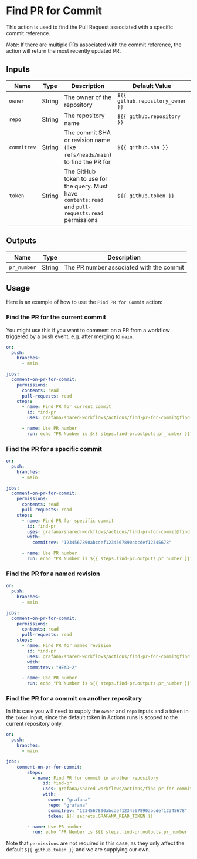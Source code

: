 # Find PR for Commit

This action is used to find the Pull Request associated with a specific commit
reference.

_Note:_ If there are multiple PRs associated with the commit reference, the
action will return the most recently updated PR.

## Inputs

| Name        | Type   | Description                                                                                           | Default Value                    | Required |
| ----------- | ------ | ----------------------------------------------------------------------------------------------------- | -------------------------------- | -------- |
| `owner`     | String | The owner of the repository                                                                           | `${{ github.repository_owner }}` | No       |
| `repo`      | String | The repository name                                                                                   | `${{ github.repository }}`       | No       |
| `commitrev` | String | The commit SHA or revision name (like `refs/heads/main`) to find the PR for                           | `${{ github.sha }}`              | No       |
| `token`     | String | The GitHub token to use for the query. Must have `contents:read` and `pull-requests:read` permissions | `${{ github.token }}`            | No       |

## Outputs

| Name        | Type   | Description                              |
| ----------- | ------ | ---------------------------------------- |
| `pr_number` | String | The PR number associated with the commit |

## Usage

Here is an example of how to use the `Find PR for Commit` action:

### Find the PR for the current commit

You might use this if you want to comment on a PR from a workflow triggered by a
push event, e.g. after merging to `main`.

<!-- x-release-please-start-version -->

```yaml
on:
  push:
    branches:
      - main

jobs:
  comment-on-pr-for-commit:
    permissions:
      contents: read
      pull-requests: read
    steps:
      - name: Find PR for current commit
        id: find-pr
        uses: grafana/shared-workflows/actions/find-pr-for-commit@find-pr-for-commit/v1.1.0

      - name: Use PR number
        run: echo "PR Number is ${{ steps.find-pr.outputs.pr_number }}"
```

### Find the PR for a specific commit

```yaml
on:
  push:
    branches:
      - main

jobs:
  comment-on-pr-for-commit:
    permissions:
      contents: read
      pull-requests: read
    steps:
      - name: Find PR for specific commit
        id: find-pr
        uses: grafana/shared-workflows/actions/find-pr-for-commit@find-pr-for-commit/v1.1.0
        with:
          commitrev: "1234567890abcdef1234567890abcdef12345678"

      - name: Use PR number
        run: echo "PR Number is ${{ steps.find-pr.outputs.pr_number }}"
```

### Find the PR for a named revision

```yaml
on:
  push:
    branches:
      - main

jobs:
  comment-on-pr-for-commit:
    permissions:
      contents: read
      pull-requests: read
    steps:
      - name: Find PR for named revision
        id: find-pr
        uses: grafana/shared-workflows/actions/find-pr-for-commit@find-pr-for-commit/v1.1.0
        with:
        commitrev: "HEAD~2"

      - name: Use PR number
        run: echo "PR Number is ${{ steps.find-pr.outputs.pr_number }}"
```

### Find the PR for a commit on another repository

In this case you will need to supply the `owner` and `repo` inputs and a token
in the `token` input, since the default token in Actions runs is scoped to the
current repository only.

```yaml
on:
  push:
    branches:
      - main

jobs:
    comment-on-pr-for-commit:
        steps:
          - name: Find PR for commit in another repository
              id: find-pr
              uses: grafana/shared-workflows/actions/find-pr-for-commit@find-pr-for-commit/v1.1.0
              with:
                owner: "grafana"
                repo: "grafana"
                commitrev: "1234567890abcdef1234567890abcdef12345678"
                token: ${{ secrets.GRAFANA_READ_TOKEN }}

        - name: Use PR number
          run: echo "PR Number is ${{ steps.find-pr.outputs.pr_number }}"
```

Note that `permissions` are not required in this case, as they only affect the
default `${{ github.token }}` and we are supplying our own.

<!-- x-release-please-end-version -->
